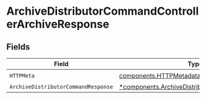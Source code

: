 # ArchiveDistributorCommandControllerArchiveResponse


## Fields

| Field                                                                                                         | Type                                                                                                          | Required                                                                                                      | Description                                                                                                   |
| ------------------------------------------------------------------------------------------------------------- | ------------------------------------------------------------------------------------------------------------- | ------------------------------------------------------------------------------------------------------------- | ------------------------------------------------------------------------------------------------------------- |
| `HTTPMeta`                                                                                                    | [components.HTTPMetadata](../../models/components/httpmetadata.md)                                            | :heavy_check_mark:                                                                                            | N/A                                                                                                           |
| `ArchiveDistributorCommandResponse`                                                                           | [*components.ArchiveDistributorCommandResponse](../../models/components/archivedistributorcommandresponse.md) | :heavy_minus_sign:                                                                                            | N/A                                                                                                           |